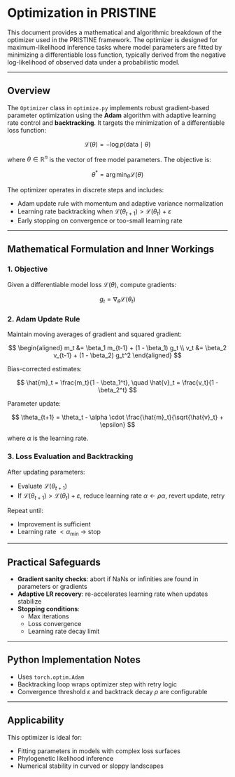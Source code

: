 # Optimization in PRISTINE

This document provides a mathematical and algorithmic breakdown of the optimizer used in the PRISTINE framework. The optimizer is designed for maximum-likelihood inference tasks where model parameters are fitted by minimizing a differentiable loss function, typically derived from the negative log-likelihood of observed data under a probabilistic model.

---

## Overview

The `Optimizer` class in `optimize.py` implements robust gradient-based parameter optimization using the **Adam** algorithm with adaptive learning rate control and **backtracking**. It targets the minimization of a differentiable loss function:

$$
\mathcal{L}(\theta) = - \log p(\text{data} \mid \theta)
$$

where $\theta \in \mathbb{R}^n$ is the vector of free model parameters. The objective is:

$$
\theta^* = \arg\min_\theta \mathcal{L}(\theta)
$$

The optimizer operates in discrete steps and includes:
- Adam update rule with momentum and adaptive variance normalization
- Learning rate backtracking when $\mathcal{L}(\theta_{t+1}) > \mathcal{L}(\theta_t) + \varepsilon$
- Early stopping on convergence or too-small learning rate

---

## Mathematical Formulation and Inner Workings

### 1. Objective

Given a differentiable model loss $\mathcal{L}(\theta)$, compute gradients:

$$
g_t = \nabla_\theta \mathcal{L}(\theta_t)
$$

### 2. Adam Update Rule

Maintain moving averages of gradient and squared gradient:

$$
\begin{aligned}
m_t &= \beta_1 m_{t-1} + (1 - \beta_1) g_t \\
v_t &= \beta_2 v_{t-1} + (1 - \beta_2) g_t^2
\end{aligned}
$$

Bias-corrected estimates:

$$
\hat{m}_t = \frac{m_t}{1 - \beta_1^t}, \quad
\hat{v}_t = \frac{v_t}{1 - \beta_2^t}
$$

Parameter update:

$$
\theta_{t+1} = \theta_t - \alpha \cdot \frac{\hat{m}_t}{\sqrt{\hat{v}_t} + \epsilon}
$$

where $\alpha$ is the learning rate.

### 3. Loss Evaluation and Backtracking

After updating parameters:

- Evaluate $\mathcal{L}(\theta_{t+1})$
- If $\mathcal{L}(\theta_{t+1}) > \mathcal{L}(\theta_t) + \varepsilon$, reduce learning rate $\alpha \leftarrow \rho \alpha$, revert update, retry

Repeat until:
- Improvement is sufficient
- Learning rate $< \alpha_{\min}$ → stop

---

## Practical Safeguards

- **Gradient sanity checks**: abort if NaNs or infinities are found in parameters or gradients
- **Adaptive LR recovery**: re-accelerates learning rate when updates stabilize
- **Stopping conditions**:
    - Max iterations
    - Loss convergence
    - Learning rate decay limit

---

## Python Implementation Notes

- Uses `torch.optim.Adam`
- Backtracking loop wraps optimizer step with retry logic
- Convergence threshold $\varepsilon$ and backtrack decay $\rho$ are configurable

---

## Applicability

This optimizer is ideal for:
- Fitting parameters in models with complex loss surfaces
- Phylogenetic likelihood inference
- Numerical stability in curved or sloppy landscapes

